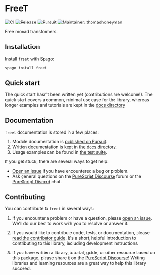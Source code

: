 # FreeT

[![CI](https://github.com/purescript-contrib/purescript-freet/workflows/CI/badge.svg?branch=main)](https://github.com/purescript-contrib/purescript-freet/actions?query=workflow%3ACI+branch%3Amain)
[![Release](http://img.shields.io/github/release/purescript-contrib/purescript-freet.svg)](https://github.com/purescript-contrib/purescript-freet/releases)
[![Pursuit](http://pursuit.purescript.org/packages/purescript-freet/badge)](http://pursuit.purescript.org/packages/purescript-freet)
[![Maintainer: thomashoneyman](https://img.shields.io/badge/maintainer-thomashoneyman-teal.svg)](http://github.com/thomashoneyman)

Free monad transformers.

## Installation

Install `freet` with [Spago](https://github.com/purescript/spago):

```sh
spago install freet
```

## Quick start

The quick start hasn't been written yet (contributions are welcome!). The quick start covers a common, minimal use case for the library, whereas longer examples and tutorials are kept in the [docs directory](./docs.)

## Documentation

`freet` documentation is stored in a few places:

1. Module documentation is [published on Pursuit](https://pursuit.purescript.org/packages/purescript-freet).
2. Written documentation is kept in [the docs directory](./docs).
3. Usage examples can be found in [the test suite](./test).

If you get stuck, there are several ways to get help:

- [Open an issue](https://github.com/purescript-contrib/purescript-freet/issues) if you have encountered a bug or problem.
- Ask general questions on the [PureScript Discourse](https://discourse.purescript.org) forum or the [PureScript Discord](https://discord.com/invite/sMqwYUbvz6) chat.

## Contributing

You can contribute to `freet` in several ways:

1. If you encounter a problem or have a question, please [open an issue](https://github.com/purescript-contrib/purescript-freet/issues). We'll do our best to work with you to resolve or answer it.

2. If you would like to contribute code, tests, or documentation, please [read the contributor guide](./CONTRIBUTING.md). It's a short, helpful introduction to contributing to this library, including development instructions.

3. If you have written a library, tutorial, guide, or other resource based on this package, please share it on the [PureScript Discourse](https://discourse.purescript.org)! Writing libraries and learning resources are a great way to help this library succeed.
